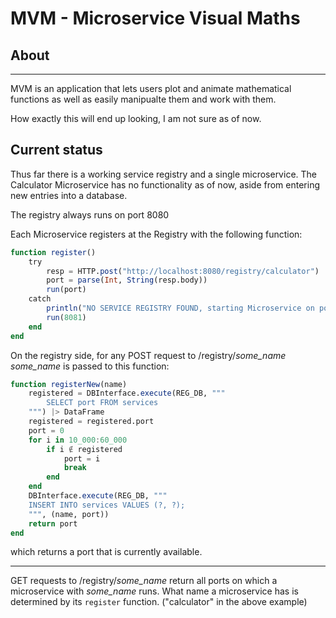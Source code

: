 # MVM - Microservice Visual Maths



## About
---
 MVM is an application that lets users plot and animate mathematical functions as well as easily manipualte them and work with them.

 How exactly this will end up looking, I am not sure as of now.

## Current status
Thus far there is a working service registry and a single microservice.
The Calculator Microservice has no functionality as of now, aside from entering new entries into a database.

The registry always runs on port 8080

Each Microservice registers at the Registry with the following function:
```Julia
function register()
    try
        resp = HTTP.post("http://localhost:8080/registry/calculator")
        port = parse(Int, String(resp.body))
        run(port)
    catch
        println("NO SERVICE REGISTRY FOUND, starting Microservice on port 8081")
        run(8081)
    end
end
```

On the registry side, for any POST request to /registry/*some_name*
*some_name* is passed to this function:

```Julia
function registerNew(name)
    registered = DBInterface.execute(REG_DB, """
        SELECT port FROM services
    """) |> DataFrame
    registered = registered.port
    port = 0
    for i in 10_000:60_000
        if i ∉ registered
            port = i
            break
        end
    end
    DBInterface.execute(REG_DB, """
    INSERT INTO services VALUES (?, ?);
    """, (name, port))
    return port
end
```
which returns a port that is currently available.

---
GET requests to /registry/*some_name* return all ports on which a microservice with *some_name* runs. What name a microservice has is determined by its ```register``` function. ("calculator" in the above example)